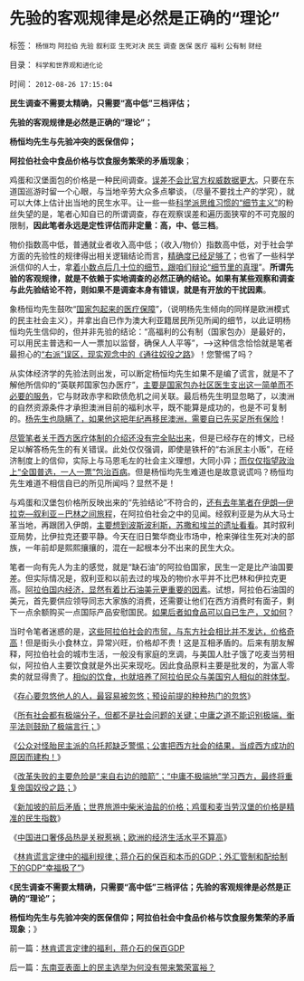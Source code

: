 # 先验的客观规律是必然是正确的“理论”

标签： `杨恒均` `阿拉伯` `先验` `叙利亚` `生死对决` `民生` `调查` `医保` `医疗` `福利` `公有制` `财经` 

目录： `科学和世界观和进化论`

时间： `2012-08-26 17:15:04`

**民生调查不需要太精确，只需要“高中低”三档评估；**

**先验的客观规律是必然是正确的“理论”；**

**杨恒均先生与先验冲突的医保信仰；**

**阿拉伯社会中食品价格与饮食服务繁荣的矛盾现象**；

鸡蛋和汉堡面包的价格是一种民间调查。[误差不会比官方权威数据更大](../../../2012/6/9/每个人都可以拥有自已的经济学.md)。只要在东道国巡游时留一个心眼，与当地辛劳大众多点攀谈，（尽量不要找土产的学究），就可以大体上估计出当地的民生水平。让一些一些[科学派思维习惯的“细节主义”](../../../2012/6/30/科学派是两百年来“政府干预论”的政治哲学.md)的粉丝失望的是，笔者心知自已的所谓调查，存在观察误差和遍历面狭窄的不可克服的限制，**因此笔者永远是定性评估而非定量：高，中、低三档**。

物价指数高中低，普通就业者收入高中低；（收入/物价）指数高中低，对于社会学方面的先验性的规律得出相关逻辑结论而言，[精确度已经足够了](../../../2010/6/12/数学是文科理科的分界；数学是科学的成本.md)；也省了一些科学派信仰的人士，拿[着小数点后几十位的细节，跟咱们辩论“细节里的真理](../../../2011/10/24/新制度学派滥用数学，依赖于虚构的假设.md)”。**所谓先验的客观规律，就是不依赖于实地调查的必然正确的结论。如果有某些观察和调查与此先验结论不符，则如果不是调查本身有错误，就是有开放的干扰因素**。

象杨恒均先生鼓吹“[国家包起来的医疗保障](../../../2008/1/12/愚蠢民众参加妖魔化市场损害公众自已的利益.md)”，（说明杨先生倾向的同样是欧洲模式的民主社会主义），并拿出自已作为澳大利亚籍居民所见所闻的细节，以此证明杨恒均先生信仰的，但并非先验的结论：“高福利的公有制（国家包办）是最好的，可以用民主普选和一人一票加以监督，确保人人平等”，——>这种信念恰恰就是笔者最担心的[“右派”误区，现实观念中的《通往奴役之路](../../../2010/1/25/弗里德曼和哈耶克批判的是中国的右派.md)》！您警惕了吗？

从实体经济学的先验法则出发，可以断定杨恒均先生如果不是编了谎言，就是不了解他所信仰的“英联邦国家包办医疗”，[主要是国家包办社区医生支出这一简单而不必要的服务](../../../2010/7/23/中国缺乏医疗市场互相制约的常识.md)，它与财政赤字和欧债危机之间关联。最后杨先生明显忽略了，以澳洲的自然资源条件才承担澳洲目前的福利水平，既不能算是成功的，也是不可复制的。[杨先生也隐瞒了，如果他这把年纪再移民澳洲，需要自已先买足所有保险](../../../2009/9/1/为什么地方财政社会保障排外是理所当然的.md)！

[尽管笔者关于西方医疗体制的介绍还没有完全贴出来](../../../2012/5/1/美国医疗体系的核心和流程和家庭医生.md)，但是已经存在的博文，已经足以解答杨先生的有关错误。此处仅仅强调，即使是铁杆的“右派民主小贩”，在经济制度上的信仰，实际上与马恩毛左的社会主义理想，大同小异；[而仅仅指望政治上“全国普选，一人一票”包治百病](../../../2012/6/27/民主社会中的“户籍制度”是地方国民主权.md)。但是杨恒均先生难道也是故意说谎吗？杨恒均先生难道不相信自已的所见所闻吗？显然不是！

与鸡蛋和汉堡包价格所反映出来的“先验结论”不符合的，[还有去年笔者在伊朗—伊拉克—叙利亚－巴林之间旅程](../../../2011/8/11/穆斯林社会对中国模式好评如潮.md)，在阿拉伯社会之中的见闻。经叙利亚是为从大马士革当地，再跟团入伊朗，[主要想到波斯波利斯，苏撒和埃兰的遗址看看](../../../2010/4/18/古埃及赫梯巴比伦米诺斯是同源二代文明.md)。其时叙利亚局势，比伊拉克还要平静。今天在旧日繁华商业市场中，枪来弹往生死对决的部族，一年前却是熙熙攘攘的，混在一起根本分不出来的民生大众。

笔者一向有先人为主的感觉，就是“缺石油”的阿拉伯国家，民生一定是比产油国要差。但实际情况是，叙利亚和以前去过的埃及的物价水平并不比巴林和伊拉克更高。[阿拉伯国内经济，显然有着比石油美元更重要的因素](../../../2011/3/24/石油是阿拉伯民主的绊脚石.md)。试想，阿拉伯石油国的美元，首先要供应领导同志大家族的消费，还需要让他们在西方消费时有面子，剩下一点余额购买一点国际产品安慰国民。[如果后者如食品可以自已生产，又如何](../../../2011/11/26/土地私有化就是解放农民；解放土地，解放农业.md)？

当时令笔者迷惑的是，[这些阿拉伯社会的市贸，与东方社会相比并不发达，价格奇高](../../../2011/3/9/阿拉伯传统大家庭和美式民主.md)！但是街头小食林立，异常兴旺，价格却不贵！这是互相矛盾的。后来有朋友解释，阿拉伯社会的城市生活，一般没有家庭的烹调，与美国人肚子饿了吃麦当劳相似，阿拉伯人主要饮食就是外出买来现吃。因此食品原料主要是批发的，为富人零卖的就显得贵了。[相似的饮食，也就培养了阿拉伯民众与美国穷人相似的胖体型](../../../2010/7/23/良好的生活方式，健康是自已的健康.md)。

《[存心要忽悠他人的人，最容易被忽悠；预设前提的种种热门的忽悠](../../../2012/8/24/存心要忽悠他人，最容易被他人忽悠.md)》

《[所有社会都有极端分子，但都不是社会问题的关键；中庸之道不能识别极端，衡平法则鼓励了极端言行；](../../../2012/8/25/极端分子是问题，但不是大问题.md)》

《[公众对怪胎民主派的乌托邦缺乏警惕；公害把西方社会的结果，当成西方成功的原因而建构！](../../../2012/8/25/公众对怪胎民主的“右派”缺乏警惕；.md)》

《[改革失败的主要危险是“来自右边的暗箭”；“中庸不极端地”学习西方，最终将重复帝国奴役之路；](../../../2012/8/25/改革失败的主要危险是“右派的暗箭”.md)》

《[新加坡的前后矛盾；世界旅游中柴米油盐的价格；鸡蛋和麦当劳汉堡的价格是精准的民生指数](../../../2012/8/25/世界旅游中的柴米油盐和谢百三的前后矛盾.md)》

《[中国进口奢侈品热是关税惹祸；欧洲的经济生活水平不算高](../../../2012/8/26/欧洲经济生活水平不算高.md)》

《[林肯谎言定律中的福利规律；蒋介石的保百和本币的GDP；外汇管制和配给制下的GDP“幸福极了”](../../../2012/8/26/林肯谎言定律的福利，蒋介石的保百GDP.md)》

《**民生调查不需要太精确，只需要“高中低”三档评估；先验的客观规律是必然是正确的“理论”；**

**杨恒均先生与先验冲突的医保信仰；阿拉伯社会中食品价格与饮食服务繁荣的矛盾现象**；》



前一篇：[林肯谎言定律的福利，蒋介石的保百GDP](../../../2012/8/26/林肯谎言定律的福利，蒋介石的保百GDP.md)

后一篇：[东南亚表面上的民主选举为何没有带来繁荣富裕？](../../../2012/8/26/东南亚表面上的民主选举为何没有带来繁荣富裕？.md)